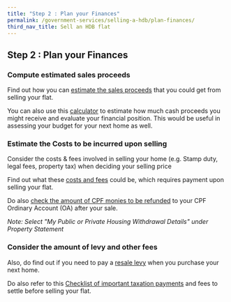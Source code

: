 ```yaml
---
title: "Step 2 : Plan your Finances"
permalink: /government-services/selling-a-hdb/plan-finances/
third_nav_title: Sell an HDB flat
---
```


## Step 2 : Plan your Finances

### Compute estimated sales proceeds
Find out how you can <a href="https://www.hdb.gov.sg/cs/infoweb/residential/selling-a-flat/finance/planning" target="_blank">estimate the sales proceeds</a> that you could get from selling your flat.

You can also use this <a href="https://services2.hdb.gov.sg/webapp/BB24SaleProceedCalculator/BB24SSaleProceedsCalc" target="_blank">calculator</a> to estimate how much cash proceeds you might receive and evaluate your financial position. This would be useful in assessing your budget for your next home as well.


### Estimate the Costs to be incurred upon selling

Consider the costs & fees involved in selling your home (e.g. Stamp duty, legal fees, property tax) when deciding your selling price

Find out what these <a href="https://www.hdb.gov.sg/cs/infoweb/residential/selling-a-flat/finance/costs-and-fees" target="_blank">costs and fees</a> could be, which requires payment upon selling your flat.

Do also <a href="https://www.cpf.gov.sg/eSvc/Web/Schemes/PublicHousingWithdrawalStatement/Statement" target="_blank">check the amount of CPF monies to be refunded</a> to your CPF Ordinary Account (OA) after your sale.

*Note: Select "My Public or Private Housing Withdrawal Details" under Property Statement*

### Consider the amount of levy and other fees

Also, do find out if you need to pay a <a href="https://www.hdb.gov.sg/cs/infoweb/residential/selling-a-flat/financing/computing-your-estimated-sale-proceeds/selling-a-flat---resale-levy" target="_blank">resale levy</a> when you purchase your next home.

Do also refer to this <a href="https://www.iras.gov.sg/irashome/Property/Property-owners/Selling-renting-out-carrying-out-works/Selling-your-Property/" target="_blank">Checklist of important taxation payments</a> and fees to settle before selling your flat.
